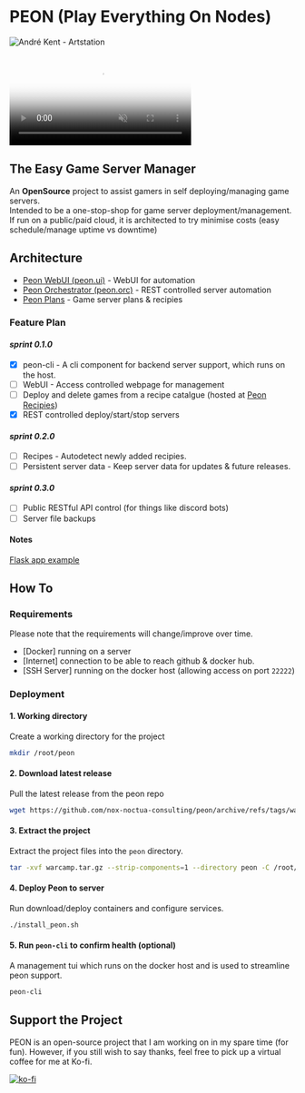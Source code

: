 # PEON (Play Everything On Nodes)

![André Kent - Artstation](https://www.artstation.com/artwork/W2E0RQ)

<video width="320" autoplay="" class="vjs-tech" controlslist="nodownload" id="video_html5_api" loop="" muted="muted" playsinline="playsinline" poster="https://cdn-animation.artstation.com/p/thumbnails/000/006/359/thumb.jpg" tabindex="-1" preload="auto"><source media="(min-width: 0px)" src="https://cdn-animation.artstation.com/p/video_sources/000/006/703/peon-portrait.mp4" type="video/mp4"></video>

## The Easy Game Server Manager

An **OpenSource** project to assist gamers in self deploying/managing game servers.\
Intended to be a one-stop-shop for game server deployment/management.\
If run on a public/paid cloud, it is architected to try minimise costs (easy schedule/manage uptime vs downtime)

## Architecture

- [Peon WebUI (peon.ui)](https://github.com/nox-noctua-consulting/peon-ui) - WebUI for automation
- [Peon Orchestrator (peon.orc)](https://github.com/nox-noctua-consulting/peon-orc) - REST controlled server automation
- [Peon Plans](https://github.com/nox-noctua-consulting/peon-plans) - Game server plans & recipies

### Feature Plan

#### *sprint 0.1.0*

- [x] peon-cli - A cli component for backend server support, which runs on the host.
- [ ] WebUI - Access controlled webpage for management
- [ ] Deploy and delete games from a recipe catalgue (hosted at [Peon Recipies](https://github.com/nox-noctua-consulting/peon-recipies))
- [x] REST controlled deploy/start/stop servers

#### *sprint 0.2.0*

- [ ] Recipes - Autodetect newly added recipies.
- [ ] Persistent server data - Keep server data for updates & future releases.

#### *sprint 0.3.0*

- [ ] Public RESTful API control (for things like discord bots)
- [ ] Server file backups

#### Notes

[Flask app example](https://ianlondon.github.io/blog/deploy-flask-docker-nginx/)

## How To

### Requirements

Please note that the requirements will change/improve over time.

- [Docker] running on a server
- [Internet] connection to be able to reach github & docker hub.
- [SSH Server] running on the docker host (allowing access on port ``22222``)

### Deployment

#### 1. Working directory

Create a working directory for the project

```bash
mkdir /root/peon
```

#### 2. Download latest release

Pull the latest release from the peon repo

```bash
wget https://github.com/nox-noctua-consulting/peon/archive/refs/tags/warcamp.tar.gz
```

#### 3. Extract the project

Extract the project files into the ``peon`` directory.

```bash
tar -xvf warcamp.tar.gz --strip-components=1 --directory peon -C /root/peon/.
```

#### 4. Deploy Peon to server

Run download/deploy containers and configure services.

```bash
./install_peon.sh
```

#### 5. Run ``peon-cli`` to confirm health (optional)

A management tui which runs on the docker host and is used to streamline peon support.

```bash
peon-cli
```

## Support the Project

PEON is an open-source project that I am working on in my spare time (for fun).
However, if you still wish to say thanks, feel free to pick up a virtual coffee for me at Ko-fi.

[![ko-fi](https://ko-fi.com/img/githubbutton_sm.svg)](https://ko-fi.com/K3K567ILJ)
